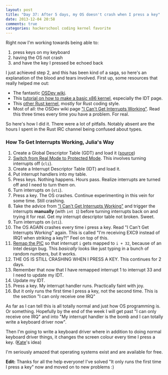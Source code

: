 ```yaml
---
layout: post
title: "Day 37: After 5 days, my OS doesn't crash when I press a key"
date: 2013-12-04 20:58
comments: true
categories: hackerschool coding kernel favorite
---
```


Right now I'm working towards being able to:

1. press keys on my keyboard
2. having the OS not crash
3. and have the key I pressed be echoed back

I just achieved step 2, and this has been kind of a saga, so here's an
explanation of the blood and tears involved. First up, some resources
that really helped me out:

* The fantastic [OSDev wiki](http://wiki.osdev.org/Main_Page).
* This
  [tutorial on how to make a basic x86 kernel](http://www.osdever.net/bkerndev/Docs/idt.htm),
  especially the IDT page.
* This [other Rust kernel](https://github.com/pcmattman/rustic/),
  mostly for Rust coding style.
* Most of all: the OSDev wiki page
  ["I Can't Get Interrupts Working"](http://wiki.osdev.org/I_Cant_Get_Interrupts_Working).
  Read this three times every time you have a problem. For real.

So here's how I did it. There were a lot of pitfalls. Notably absent
are the hours I spent in the Rust IRC channel being confused about
types.

### How To Get Interrupts Working, Julia's Way

1. Create a Global Descriptor Table (GDT) and load it ([source](https://github.com/jvns/rustboot/blob/b845c49358e6f789636a0ce763406fa5200403a5/src/loader.asm#L67))
2. [Switch from Real Mode to Protected Mode](http://wiki.osdev.org/Protected_mode).
   This involves turning interrupts off (`cli`).
3. Create a Interrupt Descriptor Table (IDT) and load it.
4. Put interrupt handlers into my table.
5. Press keys. Nothing happens. Hours pass. Realize interrupts are
   turned off and I need to turn them on.
5. Turn interrupts on (`sti`).
6. Press a key. The OS crashes. Continue experimenting in this
   vein for some time. Still crashing.
6. Take the advice from ["I Can't Get Interrupts Working"](http://wiki.osdev.org/I_Cant_Get_Interrupts_Working)
   and trigger the interrupts **manually** (with `int 1`) before
   turning interrupts back on and trying it for real. Get my interrupt
   descriptor table not broken. Sweet.
7. Turn interrupts on (`sti`).
8. The OS AGAIN crashes every time i press a key. Read "I Can't
   Get Interrupts Working" again. This is called "I'm receiving EXC9
   instead of IRQ1 when striking a key?!" Feel on top of this.
9. [Remap the PIC](http://wiki.osdev.org/PIC) so that interrupt `i`
   gets mapped to `i + 32`, because of an Intel design bug. This
   *basically* looks like just typing in a bunch of random numbers,
   but it works.
10. THE OS IS STILL CRASHING WHEN I PRESS A KEY. This continues for 2
    days.
10. Remember that now that I have remapped interrupt 1 to interrupt 33
    and I need to update my IDT.
11. Update my IDT.
12. Press a key. My interrupt handler runs. Practically faint with joy.
13. But it only runs the first time I press a key, not the second
    time. This is the section "I can only receive one IRQ"

As far as I can tell this is all totally normal and just how OS
programming is. Or something. Hopefully by the end of the week I will
get past "I can only receive one IRQ" and into "My interrupt handler
is the bomb and I can totally write a keyboard driver now".

Then I'm going to write a keyboard driver where in addition to doing
normal keyboard driver things, it changes the screen colour every time
I press a key. ([Kate](http://kate.io)'s idea)

I'm seriously amazed that operating systems exist and are available
for free.

**Edit:** Thanks for all the help everyone! I've solved "It only runs
the first time I press a key" now and moved on to new problems :)
